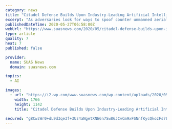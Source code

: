 ```yaml
---
category: news
title: "Citadel Defense Builds Upon Industry-Leading Artificial Intelligence and Machine Learning Technology to Take Down Nefarious Drones"
excerpt: "As adversaries look for ways to spoof counter unmanned aerial systems (C-UAS), Citadel responds with unparalleled speed and agility San Diego, CA – Citadel Defense, a proven innovator in full spectrum counter drone solutions,"
publishedDateTime: 2020-05-27T06:58:00Z
webUrl: "https://www.suasnews.com/2020/05/citadel-defense-builds-upon-industry-leading-artificial-intelligence-and-machine-learning-technology-to-take-down-nefarious-drones/"
type: article
quality: 7
heat: 7
published: false

provider:
  name: SUAS News
  domain: suasnews.com

topics:
  - AI

images:
  - url: "https://i2.wp.com/www.suasnews.com/wp-content/uploads/2020/05/Citadel_Runway_Protection.png?fit=1766%2C1142&#038;ssl=1"
    width: 1766
    height: 1142
    title: "Citadel Defense Builds Upon Industry-Leading Artificial Intelligence and Machine Learning Technology to Take Down Nefarious Drones"

secured: "g8CwzWr0+dL9d3qe3f+3Uz4aNgetXNE6n7Sw86JCvCm9xFSNnfKycQkozFs7LkccGKsVhYWe4w/91bL65+kjpqgUdX9Sxfzovu3IwcWsIbzUtotmduOCzKuyETmLJupHuMlvux4494RagTLvyIUu98xSAeGNcPKbOS+NLmhm9Z9JZKP5xds5n3O9w0Qqd3tMcaUUyGZFDXfJrKku5ySDSR7JGZnWkDjZXVM1r1Po02yMtlFmjXyZh4zaHEeNZoMAM/3yELMeM1ovYUyEAVxivYpi/Yf0fjmpVOrG9UHdETcc21CVN6Rf0uz47PYAmWTCNvHwFnm7m7UKUFrDuGZrdcuRFA1salh+A6Y8gGwrEvAbVkf/kS1R0ZG8BTUwuwjTNriWD075Y/fzhyWl0RM0MFZKvyeM3wK/YAyHsCdWRvWhp4bZMwd4Zrz5hjCSlbEqgG0x1ohV6+Fxcxzpvx7Rz0Vb/1ksi0ZjEsDxJ/LDHOU=;3SVRZ61jpUB2dbomrDGQtw=="
---
```


